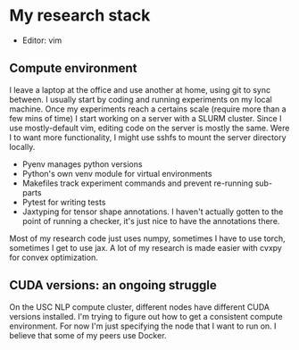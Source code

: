 # My research stack

- Editor: vim

## Compute environment

I leave a laptop at the office and use another at home, using git to sync between.
I usually start by coding and running experiments on my local machine.
Once my experiments reach a certains scale (require more than a few mins of time) 
I start working on a server with a SLURM cluster.
Since I use mostly-default vim, editing code on the server is mostly the same.
Were I to want more functionality, I might use sshfs to mount the server directory locally.


- Pyenv manages python versions
- Python's own venv module for virtual environments
- Makefiles track experiment commands and prevent re-running sub-parts
- Pytest for writing tests
- Jaxtyping for tensor shape annotations. I haven't actually gotten to the point of running a checker, it's just nice to have the annotations there.

Most of my research code just uses numpy, sometimes I have to use torch, sometimes I get to use jax. A lot of my research is made easier with cvxpy for convex optimization.

## CUDA versions: an ongoing struggle

On the USC NLP compute cluster, different nodes have different CUDA versions installed.
I'm trying to figure out how to get a consistent compute environment.
For now I'm just specifying the node that I want to run on.
I believe that some of my peers use Docker.


